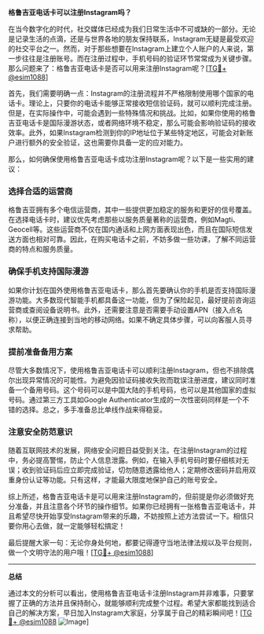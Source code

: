 **格鲁吉亚电话卡可以注册Instagram吗？**

在当今数字化的时代，社交媒体已经成为我们日常生活中不可或缺的一部分。无论是记录生活的点滴，还是与世界各地的朋友保持联系，Instagram无疑是最受欢迎的社交平台之一。然而，对于那些想要在Instagram上建立个人账户的人来说，第一步往往是注册账号。而在注册过程中，手机号码的验证环节常常成为关键步骤。那么问题来了：格鲁吉亚电话卡是否可以用来注册Instagram呢？[[TG💪+ @esim1088](https://t.me/s/esim1088)]

首先，我们需要明确一点：Instagram的注册流程并不严格限制使用哪个国家的电话卡。理论上，只要你的电话卡能够正常接收短信验证码，就可以顺利完成注册。但是，在实际操作中，可能会遇到一些特殊情况和挑战。比如，如果你使用的格鲁吉亚电话卡是国际漫游状态，或者网络环境不稳定，那么可能会影响验证码的接收效率。此外，如果Instagram检测到你的IP地址位于某些特定地区，可能会对新账户进行额外的安全验证，这也需要你具备一定的应对能力。

那么，如何确保使用格鲁吉亚电话卡成功注册Instagram呢？以下是一些实用的建议：

### 选择合适的运营商

格鲁吉亚拥有多个电信运营商，其中一些提供更加稳定的服务和更好的信号覆盖。在选择电话卡时，建议优先考虑那些以服务质量著称的运营商，例如Magti、Geocell等。这些运营商不仅在国内通话和上网方面表现出色，而且在国际短信发送方面也相对可靠。因此，在购买电话卡之前，不妨多做一些功课，了解不同运营商的特点和服务质量。

### 确保手机支持国际漫游

如果你计划在国外使用格鲁吉亚电话卡，那么首先要确认你的手机是否支持国际漫游功能。大多数现代智能手机都具备这一功能，但为了保险起见，最好提前咨询运营商或查阅设备说明书。此外，还需要注意是否需要手动设置APN（接入点名称），以便正确连接到当地的移动网络。如果不确定具体步骤，可以向客服人员寻求帮助。

### 提前准备备用方案

尽管大多数情况下，使用格鲁吉亚电话卡可以顺利注册Instagram，但也不排除偶尔出现异常情况的可能性。为避免因验证码接收失败而耽误注册进度，建议同时准备一个备用号码。这个号码可以是中国大陆的手机号码，也可以是其他国家的虚拟号码。通过第三方工具如Google Authenticator生成的一次性密码同样是一个不错的选择。总之，多手准备总比单线作战来得稳妥。

### 注意安全防范意识

随着互联网技术的发展，网络安全问题日益受到关注。在注册Instagram的过程中，务必提高警惕，防止个人信息泄露。例如，在输入手机号码时要仔细核对无误；收到验证码后应立即完成验证，切勿随意透露给他人；定期修改密码并启用双重身份认证等功能。只有这样，才能最大限度地保护自己的账号安全。

综上所述，格鲁吉亚电话卡是可以用来注册Instagram的，但前提是你必须做好充分准备，并且注意各个环节的操作细节。如果你已经拥有一张格鲁吉亚电话卡，并且希望尽快开始享受Instagram带来的乐趣，不妨按照上述方法尝试一下。相信只要你用心去做，就一定能够轻松搞定！

最后提醒大家一句：无论你身处何地，都要记得遵守当地法律法规以及平台规则，做一个文明守法的用户哦！[[TG💪+ @esim1088](https://t.me/s/esim1088)]

---

**总结**

通过本文的分析可以看出，使用格鲁吉亚电话卡注册Instagram并非难事，只要掌握了正确的方法并且保持耐心，就能够顺利完成整个过程。希望大家都能找到适合自己的解决方案，早日加入Instagram大家庭，分享属于自己的精彩瞬间吧！[[TG💪+ @esim1088](https://t.me/s/esim1088) ![Image](https://i.postimg.cc/4NQfJmqS/Snipaste-2025-05-13-00-14-12.png)]